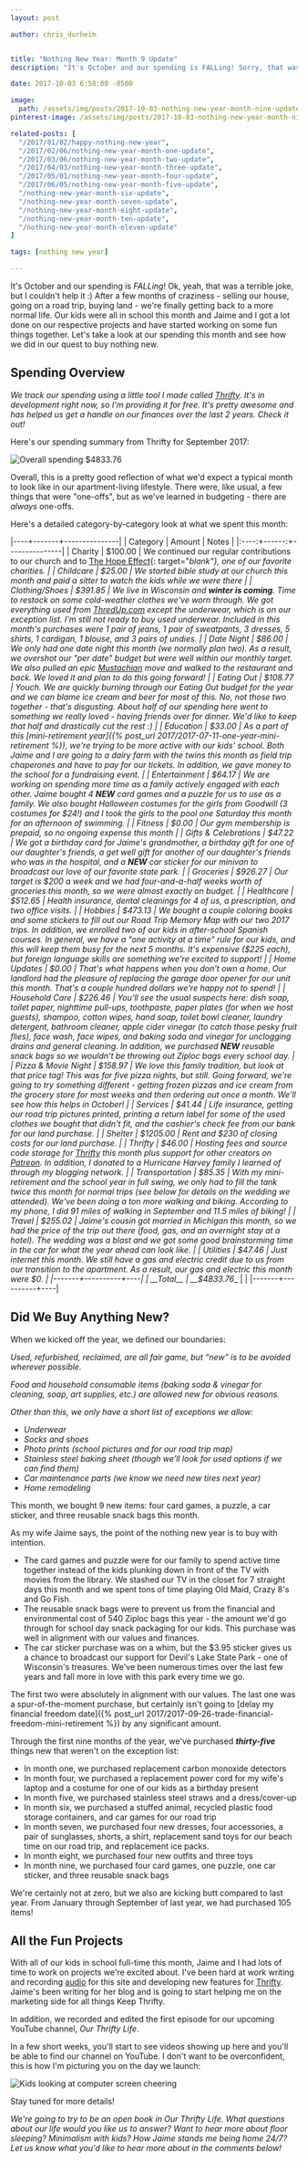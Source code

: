 ```yaml
---
layout: post

author: chris_durheim


title: "Nothing New Year: Month 9 Update"
description: "It's October and our spending is FALLing! Sorry, that was bad - I know. Let's look at our spending for this month and how we're doing on the nothing new year challenge!"

date: 2017-10-03 6:58:00 -0500

image:
  path: /assets/img/posts/2017-10-03-nothing-new-year-month-nine-update/video-camera.jpg
pinterest-image: /assets/img/posts/2017-10-03-nothing-new-year-month-nine-update/nny-month-9-update

related-posts: [
  "/2017/01/02/happy-nothing-new-year",
  "/2017/02/06/nothing-new-year-month-one-update",
  "/2017/03/06/nothing-new-year-month-two-update",
  "/2017/04/03/nothing-new-year-month-three-update",
  "/2017/05/01/nothing-new-year-month-four-update",
  "/2017/06/05/nothing-new-year-month-five-update",
  "/nothing-new-year-month-six-update",
  "/nothing-new-year-month-seven-update",
  "/nothing-new-year-month-eight-update",
  "/nothing-new-year-month-ten-update",
  "/nothing-new-year-month-eleven-update"
]

tags: [nothing new year]

---
```


It's October and our spending is _FALLing_! Ok, yeah, that was a terrible joke, but I couldn't help it :) After a few months of craziness - selling our house, going on a road trip, buying land - we're finally getting back to a more normal life. Our kids were all in school this month and Jaime and I got a lot done on our respective projects and have started working on some fun things together. Let's take a look at our spending this month and see how we did in our quest to buy nothing new.

## Spending Overview

_We track our spending using a little tool I made called [Thrifty](https://thrifty.keepthrifty.com). It's in development right now, so I'm providing it for free. It's pretty awesome and has helped us get a handle on our finances over the last 2 years. Check it out!_

Here's our spending summary from Thrifty for September 2017:

![Overall spending $4833.76]({{site.url}}/assets/img/posts/2017-10-03-nothing-new-year-month-nine-update/nny-month-nine-spending.png)

Overall, this is a pretty good reflection of what we'd expect a typical month to look like in our apartment-living lifestyle. There were, like usual, a few things that were "one-offs", but as we've learned in budgeting - there are _always_ one-offs.

Here's a detailed category-by-category look at what we spent this month:

|----+-------+---------------|
| Category | Amount  | Notes |
|:----:+------:+---------------|
| Charity  | $100.00 | We continued our regular contributions to our church and to [The Hope Effect](http://hopeeffect.com/){: target="_blank"}, one of our favorite charities. |
| Childcare | $25.00 | We started bible study at our church this month and paid a sitter to watch the kids while we were there |
| Clothing/Shoes | $391.85 | We live in Wisconsin and __winter is coming__. Time to restock on some cold-weather clothes we've worn through. We got everything _used_ from [ThredUp.com](https://www.threadup.com) except the underwear, which is on our exception list. I'm still not ready to buy used underwear. Included in this month's purchases were 1 pair of jeans, 1 pair of sweatpants, 3 dresses, 5 shirts, 1 cardigan, 1 blouse, and 3 pairs of undies. |
| Date Night | $86.00 | We only had one date night this month (we normally plan two). As a result, we overshot our "per date" budget but were well within our monthly target. We also pulled an epic [Mustachian](http://www.mrmoneymustache.com) move and _walked_ to the restaurant and back. We loved it and plan to do this going forward! |
| Eating Out | $108.77 | Youch. We are quickly burning through our _Eating Out_ budget for the year and we can blame ice cream and beer for most of this. _No, not those two together - that's disgusting._ About half of our spending here went to something we really loved - having friends over for dinner. We'd like to keep that half and drastically cut the rest :)  |
| Education | $33.00 | As a part of this [mini-retirement year]({% post_url 2017/2017-07-11-one-year-mini-retirement %}), we're trying to be more active with our kids' school. Both Jaime and I are going to a dairy farm with the twins this month as field trip chaperones and have to pay for our tickets. In addition, we gave money to the school for a fundraising event. |
| Entertainment | $64.17 | We are working on spending more time as a family actively engaged with each other. Jaime bought 4 ___NEW___ card games and a puzzle for us to use as a family. We also bought Halloween costumes for the girls from Goodwill (3 costumes for $24!) and I took the girls to the pool one Saturday this month for an afternoon of swimming. |
| Fitness | $0.00 | Our gym membership is prepaid, so no ongoing expense this month |
| Gifts & Celebrations | $47.22 | We got a birthday card for Jaime's grandmother, a birthday gift for one of our daughter's friends, a get well gift for another of our daughter's friends who was in the hospital, and a ___NEW___ car sticker for our minivan to broadcast our love of our favorite state park. |
| Groceries | $926.27 | Our target is $200 a week and we had four-and-a-half weeks worth of groceries this month, so we were almost exactly on budget. |
| Healthcare | $512.65 | Health insurance, dental cleanings for 4 of us, a prescription, and two office visits. |
| Hobbies | $473.13 | We bought a couple coloring books and some stickers to fill out our Road Trip Memory Map with our two 2017 trips. In addition, we enrolled two of our kids in after-school Spanish courses. In general, we have a "one activity at a time" rule for our kids, and this will keep them busy for the next 5 months. It's expensive ($225 each), but foreign language skills are something we're excited to support! |
| Home Updates | $0.00 | That's what happens when you don't own a home. Our landlord had the pleasure of replacing the garage door opener for our unit this month. That's a couple hundred dollars we're happy not to spend! |
| Household Care | $226.46 | You'll see the usual suspects here: dish soap, toilet paper, nighttime pull-ups, toothpaste, paper plates (for when we host guests), shampoo, cotton wipes, hand soap, toilet bowl cleaner, laundry detergent, bathroom cleaner, apple cider vinegar (to catch those pesky fruit flies), face wash, face wipes, and baking soda and vinegar for unclogging drains and general cleaning. In addition, we purchased ___NEW___ reusable snack bags so we wouldn't be throwing out Ziploc bags every school day. |
| Pizza & Movie Night | $158.97 | We love this family tradition, but look at that price tag! This was for five pizza nights, but still. Going forward, we're going to try something different - getting frozen pizzas and ice cream from the grocery store for most weeks and then ordering out _once_ a month. We'll see how this helps in October! |
| Services | $41.44 | Life insurance, getting our road trip pictures printed, printing a return label for some of the used clothes we bought that didn't fit, and the cashier's check fee from our bank for our land purchase. |
| Shelter | $1205.00 | Rent and $230 of closing costs for our land purchase. |
| Thrifty | $46.00 | Hosting fees and source code storage for [Thrifty](https://thrifty.keepthrifty.com) this month plus support for other creators on [Patreon](https://www.patreon.com/keepthrifty). In addition, I donated to a Hurricane Harvey family I learned of through my blogging network. |
| Transportation | $85.35 | With my mini-retirement and the school year in full swing, we only had to fill the tank twice this month for normal trips (see below for details on the wedding we attended). We've been doing a ton more walking and biking. According to my phone, I did 91 miles of walking in September and 11.5 miles of biking! |
| Travel | $255.02 | Jaime's cousin got married in Michigan this month, so we had the price of the trip out there (food, gas, and an overnight stay at a hotel). The wedding was a blast and we got some good brainstorming time in the car for what the year ahead can look like. |
| Utilities | $47.46 | Just internet this month. We still have a gas and electric credit due to us from our transition to the apartment. As a result, our gas and electric this month were $0. |
|-------+----------+----|
| __Total__ | __$4833.76__ | |
|-------+----------+----|

## Did We Buy Anything New?

When we kicked off the year, we defined our boundaries:

_Used, refurbished, reclaimed, are all fair game, but “new” is to be avoided wherever possible._

_Food and household consumable items (baking soda & vinegar for cleaning, soap, art supplies, etc.) are allowed new for obvious reasons._

_Other than this, we only have a short list of exceptions we allow:_

- _Underwear_
- _Socks and shoes_
- _Photo prints (school pictures and for our road trip map)_
- _Stainless steel baking sheet (though we’ll look for used options if we can find them)_
- _Car maintenance parts (we know we need new tires next year)_
- _Home remodeling_

This month, we bought 9 new items: four card games, a puzzle, a car sticker, and three reusable snack bags this month.

As my wife Jaime says, the point of the nothing new year is to buy with intention.

- The card games and puzzle were for our family to spend active time together instead of the kids plunking down in front of the TV with movies from the library. We stashed our TV in the closet for 7 straight days this month and we spent tons of time playing Old Maid, Crazy 8's and Go Fish.
- The reusable snack bags were to prevent us from the financial and environmental cost of 540 Ziploc bags this year - the amount we'd go through for school day snack packaging for our kids. This purchase was well in alignment with our values and finances.
- The car sticker purchase was on a whim, but the $3.95 sticker gives us a chance to broadcast our support for Devil's Lake State Park - one of Wisconsin's treasures. We've been numerous times over the last few years and fall more in love with this park every time we go.

The first two were absolutely in alignment with our values. The last one was a spur-of-the-moment purchase, but certainly isn't going to [delay my financial freedom date]({% post_url 2017/2017-09-26-trade-financial-freedom-mini-retirement %}) by any significant amount.

Through the first nine months of the year, we've purchased ___thirty-five___ things new that weren't on the exception list:
- In month one, we purchased replacement carbon monoxide detectors
- In month four, we purchased a replacement power cord for my wife's laptop and a costume for one of our kids as a birthday present
- In month five, we purchased stainless steel straws and a dress/cover-up
- In month six, we purchased a stuffed animal, recycled plastic food storage containers, and car games for our road trip
- In month seven, we purchased four new dresses, four accessories, a pair of sunglasses, shorts, a shirt, replacement sand toys for our beach time on our road trip, and replacement ice packs.
- In month eight, we purchased four new outfits and three toys
- In month nine, we purchased four card games, one puzzle, one car sticker, and three reusable snack bags

We're certainly not at zero, but we also are kicking butt compared to last year. From January through September of last year, we had purchased 105 items!

## All the Fun Projects

With all of our kids in school full-time this month, Jaime and I had lots of time to work on projects we're excited about. I've been hard at work writing and recording [audio]({{site.url}}/audio/) for this site and developing new features for [Thrifty](https://thrifty.keepthrifty.com). Jaime's been writing for her blog and is going to start helping me on the marketing side for all things Keep Thrifty.

In addition, we recorded and edited the first episode for our upcoming YouTube channel, _Our Thrifty Life_.

In a few short weeks, you'll start to see videos showing up here and you'll be able to find our channel on YouTube. I don't want to be overconfident, this is how I'm picturing you on the day we launch:

![Kids looking at computer screen cheering]({{site.url}}/assets/img/posts/2017-10-03-nothing-new-year-month-nine-update/children-excited.png)

Stay tuned for more details!

_We're going to try to be an open book in Our Thrifty Life. What questions about our life would you like us to answer? Want to hear more about floor sleeping? Minimalism with kids? How Jaime stands me being home 24/7? Let us know what you'd like to hear more about in the comments below!_
